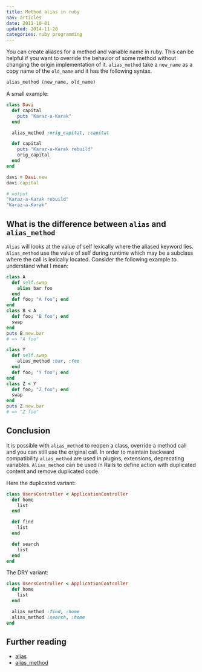 ```yaml
---
title: Method alias in ruby
nav: articles
date: 2011-10-01
updated: 2014-11-20
categories: ruby programming
---
```


You can create aliases for a method and variable name in ruby. This can be helpful if you want to override the behavior of some method without changing the origin implementation of it. `alias_method` take a `new_name` as a copy name of the `old_name` and it has the following syntax.


```ruby
alias_method (new_name, old_name)
```

A small example:


```ruby
class Davi
  def capital
    puts "Karaz-a-Karak"
  end

  alias_method :orig_capital, :capital

  def capital
    puts "Karaz-a-Karak rebuild"
    orig_capital
  end
end

davi = Davi.new
davi.capital

# output
"Karaz-a-Karak rebuild"
"Karaz-a-Karak"
```


## What is the difference between `alias` and `alias_method`

`Alias` will looks at the value of self lexically where the aliased keyword lies. `Alias_method` use the value of self during runtime which may be a subclass where the call is lexically located. Consider the following example to understand what I mean:


```ruby
class A
  def self.swap
    alias bar foo
  end
  def foo; "A foo"; end
end
class B < A
  def foo; "B foo"; end
  swap
end
puts B.new.bar
# => "A foo"

class Y
  def self.swap
    alias_method :bar, :foo
  end
  def foo; "Y foo"; end
end
class Z < Y
  def foo; "Z foo"; end
  swap
end
puts Z.new.bar
# => "Z foo"
```


## Conclusion

It is possible with `alias_method` to reopen a class, override a method call and you can still use the original call. In order to maintain backward compatibility `alias_method` are used in plugins, extensions, deprecating variables.  `Alias_method` can be used in Rails to define action with duplicated content and remove duplicated code.

Here the duplicated variant:


```ruby
class UsersController < ApplicationController
  def home
    list
  end

  def find
    list
  end

  def search
    list
  end
end
```


The DRY variant:


```ruby
class UsersController < ApplicationController
  def home
    list
  end

  alias_method :find, :home
  alias_method :search, :home
end
```


## Further reading

- [alias](http://ruby-doc.org/stdlib-1.9.1/libdoc/rdoc/rdoc/RDoc/Alias.html)
- [alias_method](http://www.ruby-doc.org/core-2.1.0/Module.html#method-i-alias_method)

